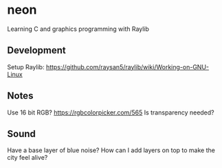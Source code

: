 # neon
Learning C and graphics programming with Raylib

## Development
Setup Raylib: https://github.com/raysan5/raylib/wiki/Working-on-GNU-Linux


## Notes
Use 16 bit RGB? https://rgbcolorpicker.com/565
Is transparency needed?



## Sound
Have a base layer of blue noise?
How can I add layers on top to make the city feel alive?

